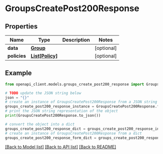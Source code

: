 # GroupsCreatePost200Response


## Properties

Name | Type | Description | Notes
------------ | ------------- | ------------- | -------------
**data** | [**Group**](Group.md) |  | [optional] 
**policies** | [**List[Policy]**](Policy.md) |  | [optional] 

## Example

```python
from openapi_client.models.groups_create_post200_response import GroupsCreatePost200Response

# TODO update the JSON string below
json = "{}"
# create an instance of GroupsCreatePost200Response from a JSON string
groups_create_post200_response_instance = GroupsCreatePost200Response.from_json(json)
# print the JSON string representation of the object
print(GroupsCreatePost200Response.to_json())

# convert the object into a dict
groups_create_post200_response_dict = groups_create_post200_response_instance.to_dict()
# create an instance of GroupsCreatePost200Response from a dict
groups_create_post200_response_form_dict = groups_create_post200_response.from_dict(groups_create_post200_response_dict)
```
[[Back to Model list]](../README.md#documentation-for-models) [[Back to API list]](../README.md#documentation-for-api-endpoints) [[Back to README]](../README.md)


